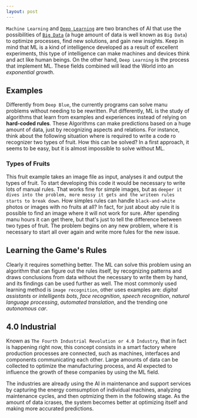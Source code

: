 ```yaml
---
layout: post
---
```


`Machine Learning` and [`Deep Learning`](https://en.wikipedia.org/wiki/Deep_learning) are two branches of AI that use the possibilities of [`Big Data`](https://en.wikipedia.org/wiki/Big_data) (a huge amount of data is well known as `Big Data`) to optimize processes, find new solutions, and gain new insights. Keep in mind that ML is a kind of intelligence developed as a result of excellent experiments, this type of intelligence can make machines and devices think and act like human beings. On the other hand, `Deep Learning` is the process that implement ML. These fields combined will lead the World into an *exponential growth*.

## Examples

Differently from `Deep Blue`, the currently programs can solve manu problems without needing to be rewritten. Put differently, ML is the study of algorithms that learn from examples and experiences instead of relying on **hard-coded rules**. These Algorithms can make predictions based on a huge amount of data, just by recognizing aspects and relations. For instance, think about the following situation where is required to write a code ro recognizer two types of fruit. How this can be solved? In a first approach, it seems to be easy, but it is almost impossible to solve without ML.

### Types of Fruits

This fruit example takes an image file as input, analyses it and output the types of fruit. To start developing this code it would be necessary to write lots of manual rules. That works fine for simple images, but as `deeper it dives into the problem, more messy it gets and the writeen rules starts to break down`. How simples rules can handle `black-and-white` photos or images with no fruits at all? In fact, for just about aby rule it is possible to find an image where it will not work for sure. After spending manu hours it can get there, but that's just to tell the difference between two types of fruit. The problem begins on any new problem, where it is necessary to start all over again and write more fules for the new issue.

## Learning the Game's Rules

Clearly it requires something better. The ML can solve this problem using an algorithm that can figure out the rules itself, by recognizing patterns and draws conclusions from data without the necessary to write them by hand, and its findings can be used further as well. The most commonly used learning method is `image recognition`, other uses examples are: *digital assistants* or *intelligents bots*, *face recognition*, *speech recognition*, *natural language processing*, *automated translation*, and the trending one *autonomous car*.

## 4.0 Industrial

Known as `The Fourth Industrial Revolution or 4.0 Industry`, that in fact is happening right now, this concept consists in a smart factory where production processes are connected, such as machines, interfaces and components communicating each other. Large amounts of data can be collected to optimize the manufacturing process, and AI expected to influence the growth of these companies by using the ML field.

The industries are already using the AI in maintenance and support services by capturing the energy comsumption of individual machines, analyzing maintenance cycles, and then optmizing them in the following stage. As the amount of data icrases, the system becomes better at optimizing itself and making more accurated predictions.

